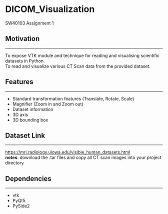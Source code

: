 # DICOM_Visualization
SW40103 Assignment 1

## Motivation
------------------
To expose VTK module and technique for reading and visualising scientific datasets in Python. <br />
To read and visualize various CT Scan data from the provided dataset.


## Features
------------------
- Standard transformation features (Translate, Rotate, Scale) <br />
- Magnifier (Zoom in and Zoom out) <br />
- Dataset information <br />
- 3D axis <br />
- 3D bounding box <br />


## Dataset Link
------------------
https://mri.radiology.uiowa.edu/visible_human_datasets.html <br />
**notes**: download the .tar files and copy all CT scan images into your project directory


## Dependencies
------------------
- vtk
- PyQt5 
- PySide2
